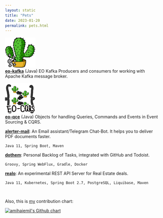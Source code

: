 ```yaml
---
layout: static
title: "Pets"
date: 2023-01-20
permalink: pets.html
---
```


<p>
<img alt="logo" src="https://raw.githubusercontent.com/eo-cqrs/eo-kafka/master/logo.svg" style="width:100px;height:100px;" /> 
<br>
<a href="https://eo-cqrs.github.io/eo-kafka"><b>eo-kafka</b></a> (Java) EO Kafka Producers and consumers for working with Apache Kafka message broker.
</p>

<p>
<img alt="logo" src="https://raw.githubusercontent.com/eo-cqrs/.github/master/eo-cqrs.svg" style="width:100px;height:100px;" /> 
<br>
<a href="https://eo-cqrs.github.io/eo-qce"><b>eo-qce</b></a> (Java) Objects for handling Queries, Commands and Events in Event Sourcing & CQRS. 
</p>


<a href="https://github.com/h1alexbel/alerter-mail"><b>alerter-mail</b></a>: An Email assistant/Telegram Chat-Bot. It helps you to deliver PDF documents faster.
```
Java 11, Spring Boot, Maven
```
<a href="https://github.com/h1alexbel/dothem"><b>dothem</b></a>: Personal Backlog of Tasks, integrated with GitHub and Todoist.
```
Groovy, Spring WebFlux, Gradle, Docker
```

<a href="https://github.com/h1alexbel/realo"><b>realo</b></a>: An experimental REST API Server for Real Estate deals. 
```
Java 11, Kubernetes, Spring Boot 2.7, PostgreSQL, Liquibase, Maven
```

<br>

Also, this is [my](https://github.com/h1alexbel) contribution chart:

<a href="https://www.github.com/h1alexbel" target="_blank"><img src="https://ghchart.rshah.org/h1alexbel" title="My Github contributions chart" alt="amihaiemil's Github chart" /></a>
